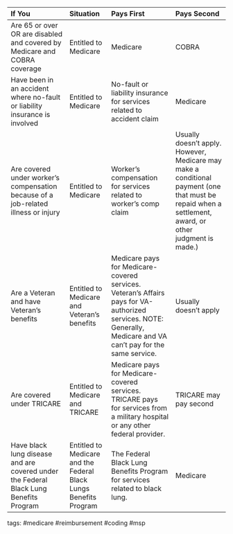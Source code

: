 | If You                                                                                | Situation                                                         | Pays First                                                                                                                                                       | Pays Second                                                                                                                                            |
|:------------------------------------------------------------------------------------- |:----------------------------------------------------------------- |:---------------------------------------------------------------------------------------------------------------------------------------------------------------- |:------------------------------------------------------------------------------------------------------------------------------------------------------ |
| Are 65 or over OR are disabled and covered by Medicare and COBRA coverage             | Entitled to Medicare                                              | Medicare                                                                                                                                                         | COBRA                                                                                                                                                  |
| Have been in an accident where no-fault or liability insurance is involved            | Entitled to Medicare                                              | No-fault or liability insurance for services related to accident claim                                                                                           | Medicare                                                                                                                                               |
| Are covered under worker’s compensation because of a job-related illness or injury    | Entitled to Medicare                                              | Worker’s compensation for services related to worker’s comp claim                                                                                                | Usually doesn’t apply. However, Medicare may make a conditional payment (one that must be repaid when a settlement, award, or other judgment is made.) |
| Are a Veteran and have Veteran’s benefits                                             | Entitled to Medicare and Veteran’s benefits                       | Medicare pays for Medicare-covered services. Veteran’s Affairs pays for VA-authorized services. NOTE: Generally, Medicare and VA can’t pay for the same service. | Usually doesn’t apply                                                                                                                                  |
| Are covered under TRICARE                                                             | Entitled to Medicare and TRICARE                                  | Medicare pays for Medicare-covered services. TRICARE pays for services from a military hospital or any other federal provider.                                   | TRICARE may pay second                                                                                                                                 |
| Have black lung disease and are covered under the Federal Black Lung Benefits Program | Entitled to Medicare and the Federal Black Lungs Benefits Program | The Federal Black Lung Benefits Program for services related to black lung.                                                                                      | Medicare                                                                                                                                               |

tags: #medicare #reimbursement #coding #msp